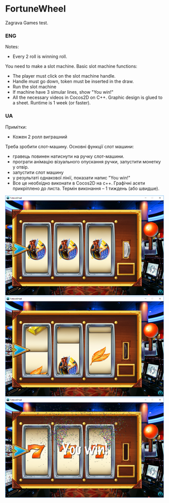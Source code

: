 ﻿# FortuneWheel
 Zagrava Games test.
 
 ### ENG 
 Notes:
  * Every 2 roll is winning roll.
 
 You need to make a slot machine. Basic slot machine functions:
* The player must click on the slot machine handle.
* Handle must go down, token must be inserted in the draw.
* Run the slot machine
* If machine have 3 simular lines, show "You win!"
* All the necessary videos in Cocos2D on C++.
Graphic design is glued to a sheet. Runtime is 1 week (or faster).
 
### UA 
Примітки:
 * Кожен 2 ролл виграшний
 
Треба зробити слот-машину. Основні функції слот машини:
 * гравець повинен натиснути на ручку слот-машини.
 * програти анімацію візуального опускання ручки, запустити монетку у отвір.
 * запустити слот машину
 * у результаті однакової лінії, показати напис "You win!"
 * Все це необхідно виконати в Cocos2D на c++.
Графічні асети прикріплено до листа. Термін виконання – 1 тиждень (або швидше).

![](readme/1.png)
![](readme/2.png)
![](readme/3.png)
